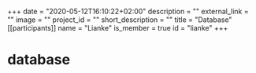 +++
date = "2020-05-12T16:10:22+02:00"
description = ""
external_link = ""
image = ""
project_id = ""
short_description = ""
title = "Database"
[[participants]]
    name = "Lianke"
    is_member = true
    id = "lianke"
+++

# database

